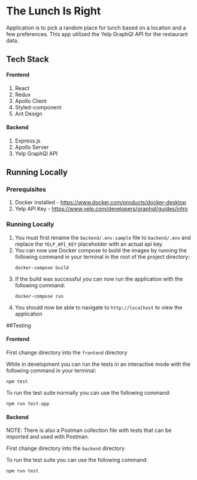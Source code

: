 # The Lunch Is Right
Application is to pick a random place for lunch based on a location and a few preferences. This app utilized the Yelp 
GraphQl API for the restaurant data.

## Tech Stack
#### Frontend
1. React
2. Redux
3. Apollo Client
4. Styled-component
5. Ant Design

#### Backend
1. Express.js
2. Apollo Server
3. Yelp GraphQl API


## Running Locally
### Prerequisites
1. Docker installed - https://www.docker.com/products/docker-desktop
2. Yelp API Key - https://www.yelp.com/developers/graphql/guides/intro

### Running Locally
1. You must first rename the `backend/.env.sample` file to `backend/.env` and replace the `YELP_API_KEY` placeholder 
with an actual api key.
2. You can now use Docker compose to build the images by running the following command in your terminal in the root of 
   the project directory:
   ```shell
   docker-compose build
   ```
3. If the build was successful you can now run the application with the following command:
    ```shell
    docker-compose run
    ```
4. You should now be able to navigate to `http://localhost` to view the application


##Testing
#### Frontend
First change directory into the `frontend` directory

While in development you can run the tests in an interactive mode with the following command in your terminal:
```shell
npm test
```


To run the test suite normally you can use the following command:
```shell
npm run test-app
```  

#### Backend
NOTE: There is also a Postman collection file with tests that can be imported and used with Postman.  

First change directory into the `backend` directory

To run the test suite you can use the following command:
```shell
npm run test
```
